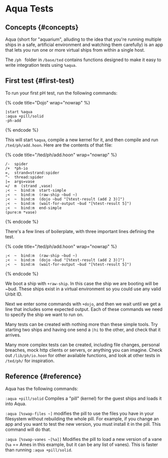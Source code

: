# Aqua Tests

## Concepts {#concepts}

Aqua (short for "aquarium", alluding to the idea that you're running multiple ships in a safe, artificial environment and watching them carefully) is an app that lets you run one or more virtual ships from within a single host.

The `/ph ` folder in `/base/ted` contains functions designed to make it easy to write integration tests using `%aqua`.

## First test {#first-test}

To run your first pH test, run the following commands:

{% code title="Dojo" wrap="nowrap" %}

```
|start %aqua
:aqua +pill/solid
-ph-add
```

{% endcode %}

This will start `%aqua`, compile a new kernel for it, and then compile and run `/ted/ph/add.hoon`. Here are the contents of that file:

{% code title="/ted/ph/add.hoon" wrap="nowrap" %}

```hoon
/-  spider
/+  *ph-io
=,  strand=strand:spider
^-  thread:spider
|=  args=vase
=/  m  (strand ,vase)
;<  ~  bind:m  start-simple
;<  ~  bind:m  (raw-ship ~bud ~)
;<  ~  bind:m  (dojo ~bud "[%test-result (add 2 3)]")
;<  ~  bind:m  (wait-for-output ~bud "[%test-result 5]")
;<  ~  bind:m  end-simple
(pure:m *vase)
```

{% endcode %}

There's a few lines of boilerplate, with three important lines defining the test.

{% code title="/ted/ph/add.hoon" wrap="nowrap" %}

```
;<  ~  bind:m  (raw-ship ~bud ~)
;<  ~  bind:m  (dojo ~bud "[%test-result (add 2 3)]")
;<  ~  bind:m  (wait-for-output ~bud "[%test-result 5]")
```

{% endcode %}

We boot a ship with `+raw-ship`. In this case the ship we are booting will be ~bud. These ships exist in a virtual environment so you could use any valid Urbit ID.

Next we enter some commands with `+dojo`, and then we wait until we get a line that includes some expected output. Each of these commands we need to specify the ship we want to run on.

Many tests can be created with nothing more than these simple tools. Try starting two ships and having one send a `|hi` to the other, and check that it arrives.

Many more complex tests can be created, including file changes, personal breaches, mock http clients or servers, or anything you can imagine. Check out `/lib/ph/io.hoon` for other available functions, and look at other tests in `/ted/ph/` for inspiration.

## Reference {#reference}

Aqua has the following commands:

`:aqua +pill/solid` Compiles a "pill" (kernel) for the guest ships and loads it into Aqua.

`:aqua [%swap-files ~]` modifies the pill to use the files you have in your filesystem without rebuilding the whole pill. For example, if you change an app and you want to test the new version, you must install it in the pill. This command will do that.

`:aqua [%swap-vanes ~[%a]]` Modifies the pill to load a new version of a vane (`%a` == Ames in this example, but it can be any list of vanes). This is faster than running `:aqua +pill/solid`.
